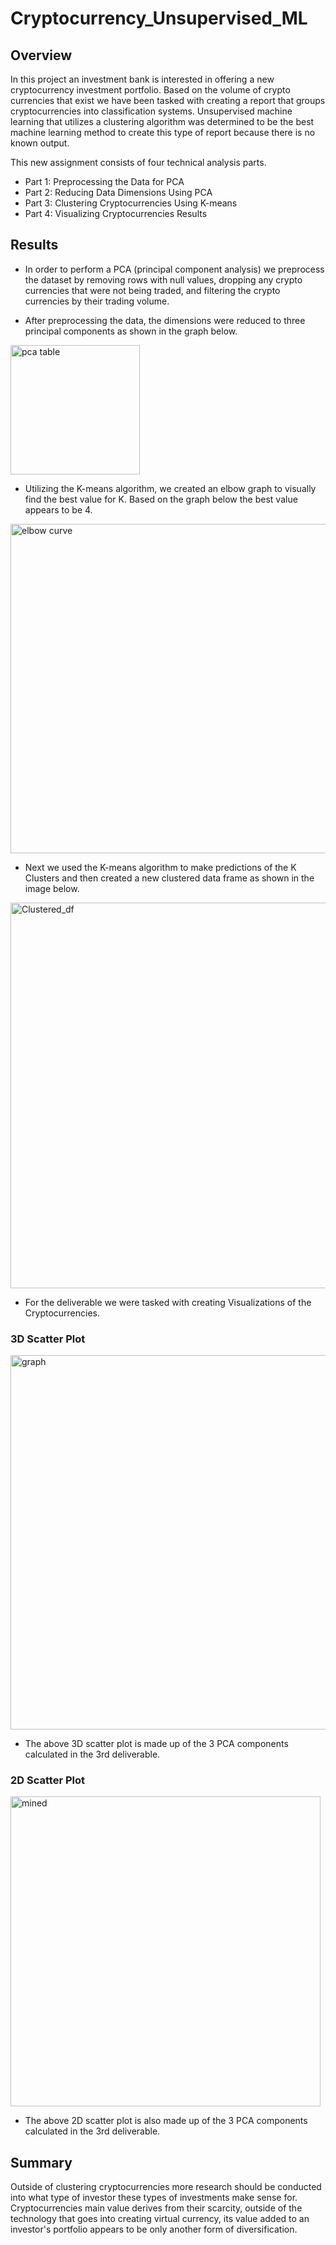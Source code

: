 # Cryptocurrency_Unsupervised_ML

## Overview

In this project an investment bank is interested in offering a new cryptocurrency investment portfolio. Based on the volume of crypto currencies that exist we have been tasked with creating a report that groups cryptocurrencies into classification systems. Unsupervised machine learning that utilizes a clustering algorithm was determined to be the best machine learning method to create this type of report because there is no known output. 

This new assignment consists of four technical analysis parts.

- Part 1: Preprocessing the Data for PCA
- Part 2: Reducing Data Dimensions Using PCA
- Part 3: Clustering Cryptocurrencies Using K-means
- Part 4: Visualizing Cryptocurrencies Results

## Results

- In order to perform a PCA (principal component analysis) we preprocess the dataset by removing rows with null values, dropping any crypto currencies that were not being traded, and filtering the crypto currencies by their trading volume. 

- After preprocessing the data, the dimensions were reduced to three principal components as shown in the graph below.

<img width="207" alt="pca table" src="https://user-images.githubusercontent.com/112028534/214973596-f47daab8-fe75-439c-a708-c6e7ed2acc23.png">

- Utilizing the K-means algorithm, we created an elbow graph to visually find the best value for K. Based on the graph below the best value appears to be 4.

<img width="527" alt="elbow curve" src="https://user-images.githubusercontent.com/112028534/214971190-05e8c26c-bfbc-45a0-a8fc-28d90cebd274.png">

- Next we used the K-means algorithm to make predictions of the K Clusters and then created a new clustered data frame as shown in the image below.

<img width="617" alt="Clustered_df" src="https://user-images.githubusercontent.com/112028534/214974733-e6b40c7b-efde-4960-9dbc-e196b8d98a66.png">

- For the deliverable we were tasked with creating Visualizations of the Cryptocurrencies.

### 3D Scatter Plot

<img width="599" alt="graph" src="https://user-images.githubusercontent.com/112028534/214971215-2b83d450-22fc-4ea2-891a-18bc0698b533.png">

- The above 3D scatter plot is made up of the 3 PCA components calculated in the 3rd deliverable.

### 2D Scatter Plot

<img width="496" alt="mined" src="https://user-images.githubusercontent.com/112028534/214971256-7fe0353a-095e-4d47-959d-2cac85f92578.png">

- The above 2D scatter plot is also made up of the 3 PCA components calculated in the 3rd deliverable.

## Summary

Outside of clustering cryptocurrencies more research should be conducted into what type of investor these types of investments make sense for. Cryptocurrencies main value derives from their scarcity, outside of the technology that goes into creating virtual currency, its value added to an investor's portfolio appears to be only another form of diversification.  
